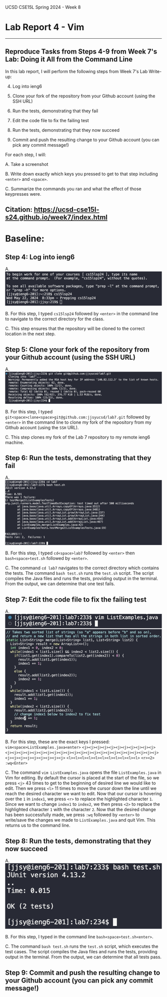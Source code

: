 UCSD CSE15L Spring 2024 - Week 8
# Lab Report 4 - Vim
---
## Reproduce Tasks from Steps 4-9 from Week 7's Lab: Doing it All from the Command Line

In this lab report, I will perform the following steps from Week 7's Lab Write-up:

4. Log into ieng6

5. Clone your fork of the repository from your Github account (using the SSH URL)

6. Run the tests, demonstrating that they fail

7. Edit the code file to fix the failing test

8. Run the tests, demonstrating that they now succeed

9. Commit and push the resulting change to your Github account (you can pick any commit message!)

For each step, I will:

A. Take a screenshot

B. Write down exactly which keys you pressed to get to that step including `<enter>` and `<space>`.

C. Summarize the commands you ran and what the effect of those keypresses were.

Citation: https://ucsd-cse15l-s24.github.io/week7/index.html
---
# Baseline:

## Step 4: Log into ieng6

A. ![Image](LabReport4Image1.png)

B. For this step, I typed `cs15lsp24` followed by `<enter>` in the command line to navigate to the correct directory for the class.

C. This step ensures that the repository will be cloned to the correct location in the next step.

## Step 5: Clone your fork of the repository from your Github account (using the SSH URL)

A. ![Image](LabReport4Image2.png)

B. For this step, I typed `git<space>clone<space>git@github.com:jjsyucsd/lab7.git` followed by `<enter>` in the command line to clone my fork of the repository from my Github account (using the `SSH` URL).

C. This step clones my fork of the Lab 7 repository to my remote ieng6 machine. 

## Step 6: Run the tests, demonstrating that they fail

A. ![Image](LabReport4Image3.png)

B. For this step, I typed `cd<space>lab7` followed by `<enter>` then `bash<space>test.sh` followed by `<enter>`.

C. The command `cd lab7` navigates to the correct directory which contains the tests. The command `bash test.sh` runs the `test.sh` script. The script compiles the Java files and runs the tests, providing output in the terminal. From the output, we can determine that one test fails.

## Step 7: Edit the code file to fix the failing test

A. ![Image](LabReport4Image4.png)
![Image](LabReport4Image5.png)

B. For this step, these are the exact keys I pressed:
`vim<space>ListExamples.java<enter>` 
`<j><j><j><j><j><j><j><j><j><j><j><j><j><j><j><j><j><j><j><j><j><j><j><j><j><j><j><j><j><j><j><j><j><j><j><j><j><j><j><j><j><j><j>` 
`<l><l><l><l><l><l><l><l><l><l><l>`
`<r><2>`
`:wq<Enter>`

C. The command `vim ListExamples.java` opens the file `ListExamples.java` in Vim for editing. By default the cursor is placed at the start of the file, so we press `<j>` 43 times to get to the beginning of desired line we would like to edit. Then we press `<l>` 11 times to move the cursor down the line until we reach the desired character we want to edit. Now that our cursor is hovering over the `1` in `index1`, we press `<r>` to replace the highlighted character `1`. Since we want to change `index1` to `index2`, we then press `<2>` to replace the highlighted character `1` with the character `2`. Now that the desired change has been successfully made, we press `:wq` followed by `<enter>` to write/save the changes we made to `ListExamples.java` and quit Vim. This returns us to the command line. 

## Step 8: Run the tests, demonstrating that they now succeed

A. ![Image](LabReport4Image6.png)

B. For this step, I typed in the command line `bash<space>test.sh<enter>`.

C. The command `bash test.sh` runs the `test.sh` script, which executes the test cases. The script compiles the Java files and runs the tests, providing output in the terminal. From the output, we can determine that all tests pass.

## Step 9: Commit and push the resulting change to your Github account (you can pick any commit message!)
